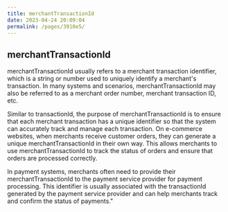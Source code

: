 ```yaml
---
title: merchantTransactionId
date: 2023-04-24 20:09:04
permalink: /pages/3910e5/
---
```


## merchantTransactionId
merchantTransactionId usually refers to a merchant transaction identifier, which is a string or number used to uniquely identify a merchant's transaction. In many systems and scenarios, merchantTransactionId may also be referred to as a merchant order number, merchant transaction ID, etc.

Similar to transactionId, the purpose of merchantTransactionId is to ensure that each merchant transaction has a unique identifier so that the system can accurately track and manage each transaction. On e-commerce websites, when merchants receive customer orders, they can generate a unique merchantTransactionId in their own way. This allows merchants to use merchantTransactionId to track the status of orders and ensure that orders are processed correctly.

In payment systems, merchants often need to provide their merchantTransactionId to the payment service provider for payment processing. This identifier is usually associated with the transactionId generated by the payment service provider and can help merchants track and confirm the status of payments."
